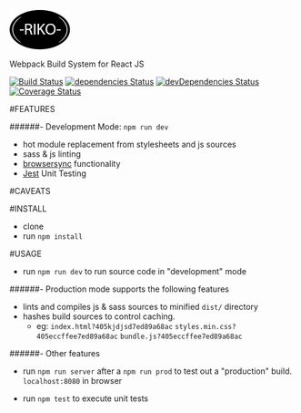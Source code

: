 [![RIKO](./test-riko/riko-favicon.png)](https://github.com/Donmclean/riko)

Webpack Build System for React JS

[![Build Status](https://travis-ci.org/Donmclean/riko.svg?branch=master)](https://travis-ci.org/Donmclean/riko) [![dependencies Status](https://david-dm.org/donmclean/riko/status.svg)](https://david-dm.org/donmclean/riko) [![devDependencies Status](https://david-dm.org/donmclean/riko/dev-status.svg)](https://david-dm.org/donmclean/riko?type=dev) [![Coverage Status](https://coveralls.io/repos/github/Donmclean/riko/badge.svg?branch=master)](https://coveralls.io/github/Donmclean/riko?branch=master)


#FEATURES

######- Development Mode: `npm run dev`

- hot module replacement from stylesheets and js sources
- sass & js linting
- [browsersync](https://www.browsersync.io/) functionality
- [Jest](https://facebook.github.io/jest/) Unit Testing

#CAVEATS

#INSTALL

- clone
- run `npm install`

#USAGE

- run `npm run dev` to run source code in "development" mode


######- Production mode supports the following features
- lints and compiles js & sass sources to minified `dist/` directory
- hashes build sources to control caching. 
    - eg: `index.html?405kjdjsd7ed89a68ac` `styles.min.css?405eccffee7ed89a68ac` `bundle.js?405eccffee7ed89a68ac`
    

######- Other features
- run `npm run server` after a `npm run prod` to test out a "production" build. `localhost:8080` in browser

- run `npm test` to execute unit tests